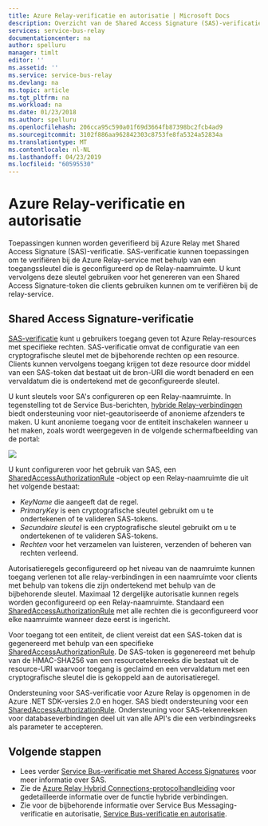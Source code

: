 ```yaml
---
title: Azure Relay-verificatie en autorisatie | Microsoft Docs
description: Overzicht van de Shared Access Signature (SAS)-verificatie in Azure Relay
services: service-bus-relay
documentationcenter: na
author: spelluru
manager: timlt
editor: ''
ms.assetid: ''
ms.service: service-bus-relay
ms.devlang: na
ms.topic: article
ms.tgt_pltfrm: na
ms.workload: na
ms.date: 01/23/2018
ms.author: spelluru
ms.openlocfilehash: 206cca95c590a01f69d3664fb87398bc2fcb4ad9
ms.sourcegitcommit: 3102f886aa962842303c8753fe8fa5324a52834a
ms.translationtype: MT
ms.contentlocale: nl-NL
ms.lasthandoff: 04/23/2019
ms.locfileid: "60595530"
---
```

# <a name="azure-relay-authentication-and-authorization"></a>Azure Relay-verificatie en autorisatie

Toepassingen kunnen worden geverifieerd bij Azure Relay met Shared Access Signature (SAS)-verificatie. SAS-verificatie kunnen toepassingen om te verifiëren bij de Azure Relay-service met behulp van een toegangssleutel die is geconfigureerd op de Relay-naamruimte. U kunt vervolgens deze sleutel gebruiken voor het genereren van een Shared Access Signature-token die clients gebruiken kunnen om te verifiëren bij de relay-service.

## <a name="shared-access-signature-authentication"></a>Shared Access Signature-verificatie

[SAS-verificatie](../service-bus-messaging/service-bus-sas.md) kunt u gebruikers toegang geven tot Azure Relay-resources met specifieke rechten. SAS-verificatie omvat de configuratie van een cryptografische sleutel met de bijbehorende rechten op een resource. Clients kunnen vervolgens toegang krijgen tot deze resource door middel van een SAS-token dat bestaat uit de bron-URI die wordt benaderd en een vervaldatum die is ondertekend met de geconfigureerde sleutel.

U kunt sleutels voor SA's configureren op een Relay-naamruimte. In tegenstelling tot de Service Bus-berichten, [hybride Relay-verbindingen](relay-hybrid-connections-protocol.md) biedt ondersteuning voor niet-geautoriseerde of anonieme afzenders te maken. U kunt anonieme toegang voor de entiteit inschakelen wanneer u het maken, zoals wordt weergegeven in de volgende schermafbeelding van de portal:

![][0]

U kunt configureren voor het gebruik van SAS, een [SharedAccessAuthorizationRule](/dotnet/api/microsoft.servicebus.messaging.sharedaccessauthorizationrule) -object op een Relay-naamruimte die uit het volgende bestaat:

* *KeyName* die aangeeft dat de regel.
* *PrimaryKey* is een cryptografische sleutel gebruikt om u te ondertekenen of te valideren SAS-tokens.
* *Secundaire sleutel* is een cryptografische sleutel gebruikt om u te ondertekenen of te valideren SAS-tokens.
* *Rechten* voor het verzamelen van luisteren, verzenden of beheren van rechten verleend.

Autorisatieregels geconfigureerd op het niveau van de naamruimte kunnen toegang verlenen tot alle relay-verbindingen in een naamruimte voor clients met behulp van tokens die zijn ondertekend met behulp van de bijbehorende sleutel. Maximaal 12 dergelijke autorisatie kunnen regels worden geconfigureerd op een Relay-naamruimte. Standaard een [SharedAccessAuthorizationRule](/dotnet/api/microsoft.servicebus.messaging.sharedaccessauthorizationrule) met alle rechten die is geconfigureerd voor elke naamruimte wanneer deze eerst is ingericht.

Voor toegang tot een entiteit, de client vereist dat een SAS-token dat is gegenereerd met behulp van een specifieke [SharedAccessAuthorizationRule](/dotnet/api/microsoft.servicebus.messaging.sharedaccessauthorizationrule). De SAS-token is gegenereerd met behulp van de HMAC-SHA256 van een resourcetekenreeks die bestaat uit de resource-URI waarvoor toegang is geclaimd en een vervaldatum met een cryptografische sleutel die is gekoppeld aan de autorisatieregel.

Ondersteuning voor SAS-verificatie voor Azure Relay is opgenomen in de Azure .NET SDK-versies 2.0 en hoger. SAS biedt ondersteuning voor een [SharedAccessAuthorizationRule](/dotnet/api/microsoft.servicebus.messaging.sharedaccessauthorizationrule). Ondersteuning voor SAS-tekenreeksen voor databaseverbindingen deel uit van alle API's die een verbindingsreeks als parameter te accepteren.

## <a name="next-steps"></a>Volgende stappen

- Lees verder [Service Bus-verificatie met Shared Access Signatures](../service-bus-messaging/service-bus-sas.md) voor meer informatie over SAS.
- Zie de [Azure Relay Hybrid Connections-protocolhandleiding](relay-hybrid-connections-protocol.md) voor gedetailleerde informatie over de functie hybride verbindingen.
- Zie voor de bijbehorende informatie over Service Bus Messaging-verificatie en autorisatie, [Service Bus-verificatie en autorisatie](../service-bus-messaging/service-bus-authentication-and-authorization.md). 

[0]: ./media/relay-authentication-and-authorization/hcanon.png